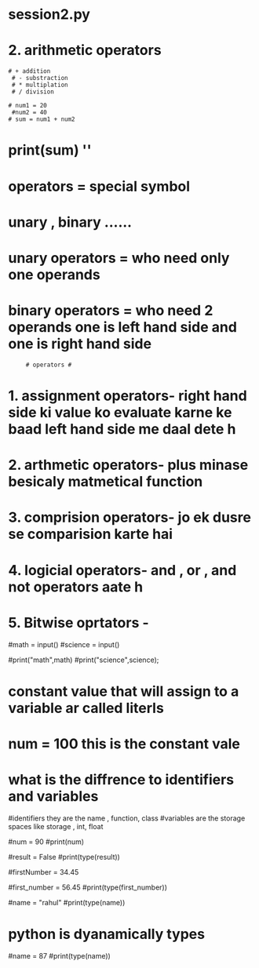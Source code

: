 # session2.py
 # 2. arithmetic operators
    # + addition
     # - substraction
     # * multiplation
     # / division

    # num1 = 20
     #num2 = 40
    # sum = num1 + num2
   #  print(sum) ''







# operators = special symbol
# unary , binary ......
# unary operators = who need only one operands
# binary operators = who need 2 operands one is left hand side and one is right hand side


         # operators #
 # 1. assignment operators-  right hand side ki value ko evaluate karne ke baad left hand side me daal dete h
 # 2. arthmetic operators- plus minase besicaly matmetical function
 # 3. comprision operators-  jo ek dusre se comparision karte hai
 # 4. logicial operators-  and  , or , and not operators aate h
 # 5. Bitwise oprtators -








#math = input()
#science = input()

#print("math",math)
#print("science",science);



# constant value that will assign to a variable ar called literls
# num = 100 this is the constant vale





 # what is the diffrence to identifiers and variables
#identifiers they are the name , function, class
 #variables are the storage spaces like storage , int, float


 #num = 90
 #print(num)


 #result = False
#print(type(result))







#firstNumber = 34.45

#first_number = 56.45
#print(type(first_number))






#name = "rahul"
#print(type(name))
# python is dyanamically types
#name = 87
#print(type(name))
